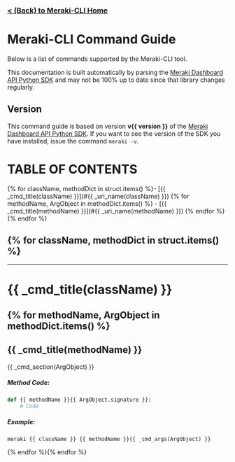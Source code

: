 ###  [< (Back) to Meraki-CLI Home](https://github.com/PackeTsar/meraki-cli/)


# Meraki-CLI Command Guide

Below is a list of commands supported by the Meraki-CLI tool.

This documentation is built automatically by parsing the [Meraki Dashboard API Python SDK](https://github.com/meraki/dashboard-api-python) and may not be 100% up to date since that library changes regularly.


## Version

This command guide is based on version **v{{ version }}** of the [Meraki Dashboard API Python SDK](https://github.com/meraki/dashboard-api-python). If you want to see the version of the SDK you have installed, issue the command `meraki -v`.


# TABLE OF CONTENTS
{% for className, methodDict in struct.items() %}- [{{ _cmd_title(className) }}](#{{ _uri_name(className) }})
{% for methodName, ArgObject in methodDict.items() %}    - [{{ _cmd_title(methodName) }}](#{{ _uri_name(methodName) }})
{% endfor %}{% endfor %}

{% for className, methodDict in struct.items() %}
----------------------------------------

----------------------------------------
# {{ _cmd_title(className) }}

{% for methodName, ArgObject in methodDict.items() %}
----------------------------------------
## {{ _cmd_title(methodName) }}
{{ _cmd_section(ArgObject) }}
##### Method Code:
```python
def {{ methodName }}{{ ArgObject.signature }}:
    # Code
````

##### Example:
```
meraki {{ className }} {{ methodName }}{{ _cmd_args(ArgObject) }}
````

{% endfor %}{% endfor %}
